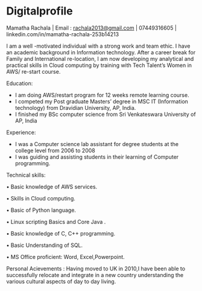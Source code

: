 # Digitalprofile
Mamatha Rachala | Email  : rachala2013@gmail.com  | 07449316605  | linkedin.com/in/mamatha-rachala-253b14213


I am a well -motivated individual with a strong work and team ethic. I have an academic background in Information technology. After a career break for Family and International re-location, I am now developing my analytical and practical skills in Cloud computing by training with Tech Talent’s Women in  AWS/ re-start course. 

Education:
- I am doing AWS/restart program for 12 weeks remote learning course.
-	I competed my Post graduate Masters’ degree in MSC IT (Information technology) from Dravidian University, AP, India.
-	I finished my BSc computer science from  Sri Venkateswara University of AP, India

Experience:
-	I was a Computer science lab assistant for degree students at the college level from 2006 to 2008
-	I was guiding and assisting students in their learning of Computer programming.

Technical skills:

•	Basic knowledge of AWS services.

•	Skills in Cloud computing.

•	Basic of Python language. 

•	Linux scripting Basics and Core Java .

•	Basic knowledge of C, C++ programming. 

•	Basic Understanding of SQL.

•	MS Office proficient: Word, Excel,Powerpoint.

Personal Acievements :
Having moved to UK in 2010,I have been able to successfully relocate and integrate in a new country understanding the various cultural aspects of day to day living.
